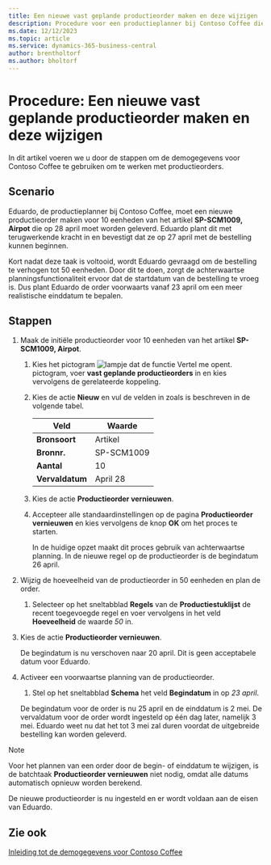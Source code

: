 ```yaml
---
title: Een nieuwe vast geplande productieorder maken en deze wijzigen
description: Procedure voor een productieplanner bij Contoso Coffee die een vast geplande productieorder wil maken en deze vervolgens wil wijzigen.
ms.date: 12/12/2023
ms.topic: article
ms.service: dynamics-365-business-central
author: brentholtorf
ms.author: bholtorf
---
```


# <a name="walkthrough-create-a-firm-planned-production-order-and-change-it"></a>Procedure: Een nieuwe vast geplande productieorder maken en deze wijzigen

In dit artikel voeren we u door de stappen om de demogegevens voor Contoso Coffee te gebruiken om te werken met productieorders.  

## <a name="scenario"></a>Scenario

Eduardo, de productieplanner bij Contoso Coffee, moet een nieuwe productieorder maken voor 10 eenheden van het artikel **SP-SCM1009, Airpot** die op 28 april moet worden geleverd. Eduardo plant dit met terugwerkende kracht in en bevestigt dat ze op 27 april met de bestelling kunnen beginnen.  

Kort nadat deze taak is voltooid, wordt Eduardo gevraagd om de bestelling te verhogen tot 50 eenheden. Door dit te doen, zorgt de achterwaartse planningsfunctionaliteit ervoor dat de startdatum van de bestelling te vroeg is. Dus plant Eduardo de order voorwaarts vanaf 23 april om een meer realistische einddatum te bepalen.  

## <a name="steps"></a>Stappen

1. Maak de initiële productieorder voor 10 eenheden van het artikel **SP-SCM1009, Airpot**.

    1. Kies het pictogram ![lampje dat de functie Vertel me opent.](../../media/ui-search/search_small.png "Vertel me wat u wilt doen") pictogram, voer **vast geplande productieorders** in en kies vervolgens de gerelateerde koppeling.  

    2. Kies de actie **Nieuw** en vul de velden in zoals is beschreven in de volgende tabel.  

        |Veld  |Waarde  |
        |---------|---------|
        |**Bronsoort** |Artikel|
        |**Bronnr.** |SP-SCM1009|
        |**Aantal** |10|
        |**Vervaldatum**|April 28  |

    3. Kies de actie **Productieorder vernieuwen**.  

    4. Accepteer alle standaardinstellingen op de pagina **Productieorder vernieuwen** en kies vervolgens de knop **OK** om het proces te starten.  

        In de huidige opzet maakt dit proces gebruik van achterwaartse planning. In de nieuwe regel op de productieorder is de begindatum 26 april.  

2. Wijzig de hoeveelheid van de productieorder in 50 eenheden en plan de order.  

    1. Selecteer op het sneltabblad **Regels** van de **Productiestuklijst** de recent toegevoegde regel en voer vervolgens in het veld **Hoeveelheid** de waarde *50* in.  

3. Kies de actie **Productieorder vernieuwen**.  

    De begindatum is nu verschoven naar 20 april. Dit is geen acceptabele datum voor Eduardo.

4. Activeer een voorwaartse planning van de productieorder.

    1. Stel op het sneltabblad **Schema** het veld **Begindatum** in op *23 april*.

    De begindatum voor de order is nu 25 april en de einddatum is 2 mei. De vervaldatum voor de order wordt ingesteld op één dag later, namelijk 3 mei. Eduardo weet nu dat het tot 3 mei zal duren voordat de uitgebreide bestelling kan worden geleverd.

> [!NOTE]
> Voor het plannen van een order door de begin- of einddatum te wijzigen, is de batchtaak **Productieorder vernieuwen** niet nodig, omdat alle datums automatisch opnieuw worden berekend.

De nieuwe productieorder is nu ingesteld en er wordt voldaan aan de eisen van Eduardo.  

## <a name="see-also"></a>Zie ook

[Inleiding tot de demogegevens voor Contoso Coffee](../contoso-coffee-intro.md)  
